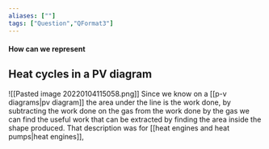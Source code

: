 ```yaml
---
aliases: [""]
tags: ["Question","QFormat3"]
---
```


#### How can we represent
## Heat cycles in a PV diagram
![[Pasted image 20220104115058.png]]
Since we know on a [[p-v diagrams|pv diagram]] the area under the line is the work done, by subtracting the work done on the gas from the work done by the gas we can find the useful work that can be extracted by finding the area inside the shape produced. That description was for [[heat engines and heat pumps|heat engines]], 